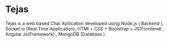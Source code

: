 # Tejas
Tejas is a web based Char Apllication developed using Node.js ( Backend ), Socket.io (Real Time Application), HTMl + CSS + Boolstrap + JS(Frontend) , Angular Js(Framework) , MongoDB (Database )
